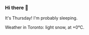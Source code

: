 ### Hi there :wave:

It's Thursday! I'm probably sleeping.

Weather in Toronto: light snow, at +0°C.
